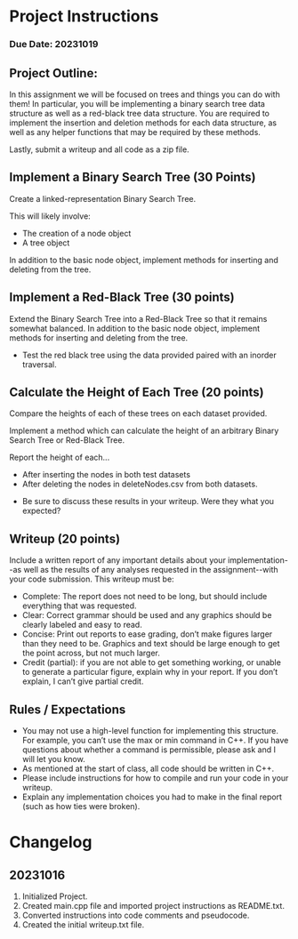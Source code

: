 # Project Instructions
### Due Date: 20231019

## Project Outline:
In this assignment we will be focused on trees and things you can do with them!
In particular, you will be implementing a binary search tree data structure as well as a red-black tree data structure. You are required to implement the insertion and deletion methods for each data structure, as well as any helper functions that may be required by these methods.

Lastly, submit a writeup and all code as a zip file.

## Implement a Binary Search Tree (30 Points)
Create a linked-representation Binary Search Tree.

This will likely involve:
- The creation of a node object
- A tree object

In addition to the basic node object, implement methods for inserting and deleting from the tree.


## Implement a Red-Black Tree (30 points)
Extend the Binary Search Tree into a Red-Black Tree so that it remains somewhat balanced. In addition to the basic node object, implement methods for inserting and deleting from the tree.

- Test the red black tree using the data provided paired with an inorder traversal.


## Calculate the Height of Each Tree (20 points)
Compare the heights of each of these trees on each dataset provided.

Implement a method which can calculate the height of an arbitrary Binary Search Tree or Red-Black Tree.

Report the height of each...
- After inserting the nodes in both test datasets
- After deleting the nodes in deleteNodes.csv from both datasets.

* Be sure to discuss these results in your writeup. Were they what you expected?


## Writeup (20 points)
Include a written report of any important details about your implementation--as well as the results of any analyses requested in the assignment--with your code submission. This writeup must be:

- Complete: The report does not need to be long, but should include everything that was requested.
- Clear: Correct grammar should be used and any graphics should be clearly labeled and easy to read.
- Concise: Print out reports to ease grading, don’t make figures larger than they need to be. Graphics and text should be large enough to get the point across, but not much larger.
- Credit (partial): if you are not able to get something working, or unable to generate a particular figure, explain why in your report. If you don’t explain, I can’t give partial credit.

## Rules / Expectations
- You may not use a high-level function for implementing this structure. For example, you can’t use the max or min command in C++. If you have questions about whether a command is permissible, please ask and I will let you know.
- As mentioned at the start of class, all code should be written in C++.
- Please include instructions for how to compile and run your code in your writeup.
- Explain any implementation choices you had to make in the final report (such as how ties were broken).


# Changelog
## 20231016
1) Initialized Project.
2) Created main.cpp file and imported project instructions as README.txt.
3) Converted instructions into code comments and pseudocode.
4) Created the initial writeup.txt file.